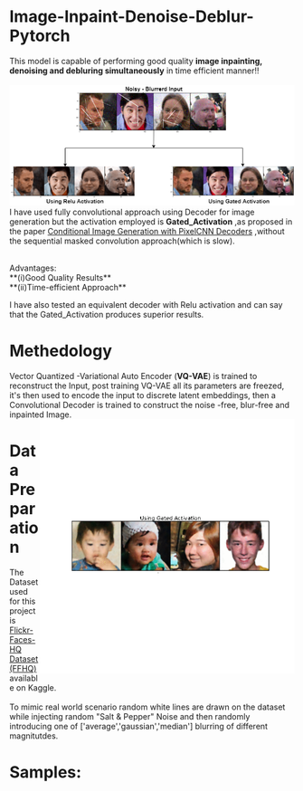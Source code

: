 # Image-Inpaint-Denoise-Deblur-Pytorch

This model is capable of performing good quality **image inpainting, denoising and debluring simultaneously** in time efficient manner!! 
</br>
</br>
<img src="Images/Untitled%20Diagram.png">
I have used fully convolutional approach using Decoder for image generation but the activation employed is **Gated_Activation** ,as proposed in the paper <a href="https://arxiv.org/abs/1606.05328"> Conditional Image Generation with PixelCNN Decoders</a> ,without the sequential masked convolution approach(which is slow).

</br>
Advantages:</br>
**(i)Good Quality Results**</br>
**(ii)Time-efficient Approach**
</br>

I have also tested an equivalent decoder with Relu activation and can say that the Gated_Activation produces superior results.

# Methedology
Vector Quantized -Variational Auto Encoder (**VQ-VAE**) is trained to reconstruct the Input, post training VQ-VAE all its parameters are freezed, it's then used to encode the input to discrete latent embeddings, then a Convolutional Decoder is trained to construct the noise -free, blur-free and inpainted Image. 
<img align='right' height="450px" src="Images/gif1.gif"/>
# Data Preparation
The Dataset used for this project is <a href="https://www.kaggle.com/arnaud58/flickrfaceshq-dataset-ffhq"> Flickr-Faces-HQ Dataset (FFHQ)</a> available on Kaggle.
</br>
</br>
To mimic real world scenario random white lines are drawn on the dataset while injecting random "Salt & Pepper" Noise and then randomly introducing one of ['average','gaussian','median'] blurring of different magnitutdes.

# Samples:
